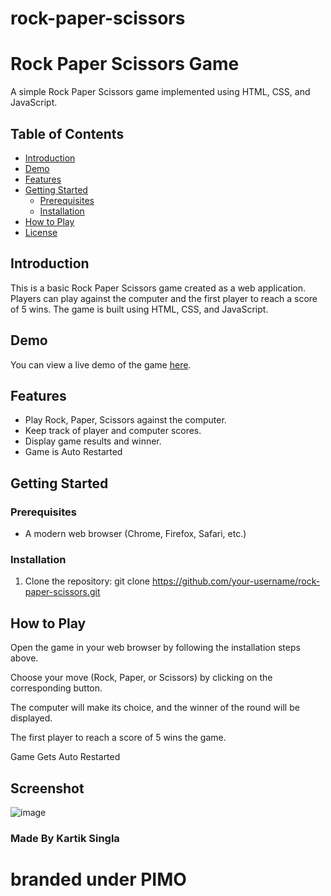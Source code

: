 # rock-paper-scissors

# Rock Paper Scissors Game

A simple Rock Paper Scissors game implemented using HTML, CSS, and JavaScript.

## Table of Contents

- [Introduction](#introduction)
- [Demo](#demo)
- [Features](#features)
- [Getting Started](#getting-started)
  - [Prerequisites](#prerequisites)
  - [Installation](#installation)
- [How to Play](#how-to-play)
- [License](#license)

## Introduction

This is a basic Rock Paper Scissors game created as a web application. Players can play against the computer and the first player to reach a score of 5 wins. The game is built using HTML, CSS, and JavaScript.

## Demo

You can view a live demo of the game [here]((https://ks209.github.io/rock-paper-scissors/)).

## Features

- Play Rock, Paper, Scissors against the computer.
- Keep track of player and computer scores.
- Display game results and winner.
- Game is Auto Restarted

## Getting Started

### Prerequisites

- A modern web browser (Chrome, Firefox, Safari, etc.)

### Installation

1. Clone the repository:
   git clone https://github.com/your-username/rock-paper-scissors.git


## How to Play

Open the game in your web browser by following the installation steps above.

Choose your move (Rock, Paper, or Scissors) by clicking on the corresponding button.

The computer will make its choice, and the winner of the round will be displayed.

The first player to reach a score of 5 wins the game.

Game Gets Auto Restarted

## Screenshot

![image](https://github.com/ks209/rock-paper-scissors/assets/64371779/a583ae48-6995-483b-b69c-6373c910971d)

### Made By Kartik Singla


# branded under PIMO

